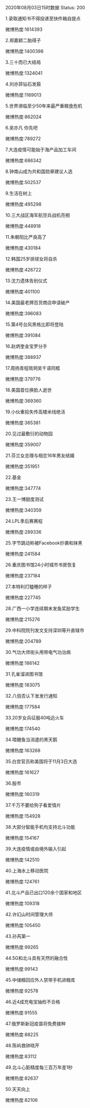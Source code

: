 2020年08月03日15时数据
Status: 200

1.录取通知书不得投递至快件箱自提点

微博热度:1614393

2.郑嘉颖二胎得子

微博热度:1400398

3.三十而已大结局

微博热度:1324041

4.刘亦菲钻石发箍

微博热度:1169013

5.世界濒临至少50年来最严重粮食危机

微博热度:862024

6.吴亦凡 你先吧

微博热度:789272

7.大连疫情可能始于海产品加工车间

微博热度:686342

8.钟南山成为共和国勋章建议人选

微博热度:502537

9.生活在树上

微博热度:495298

10.三大战区海军航空兵战机亮相

微博热度:448918

11.朱朝阳比严良高了

微博热度:430184

12.韩国25岁排球女将自杀

微博热度:426722

13.沈力遗体告别仪式

微博热度:401100

14.美国最老牌百货商店申请破产

微博热度:396083

15.第4号台风黑格比即将登陆

微博热度:391084

16.赵炳奎金宝罗分手

微博热度:388937

17.周扬青程晓玥吴千语同框

微博热度:379776

18.美国首位换脸人逝世

微博热度:369360

19.小伙重拾失传高楼米线绝活

微博热度:365381

20.见过最敷衍的动物园

微博热度:359007

21.芬兰女总理与相恋16年男友结婚

微博热度:351951

22.基金

微博热度:347774

23.王一博甜度测试

微博热度:340359

24.LPL季后赛赛程

微博热度:289336

25.字节跳动称被Facebook抄袭和抹黑

微博热度:241584

26.重庆图书馆24小时城市书房恢复

微博热度:237184

27.本特利打瞌睡的样子

微博热度:227745

28.广西一小学连续期末发鱼奖励学生

微博热度:215276

29.中科院院刊发文支持深圳等升直辖市

微博热度:204789

30.气功大师街头用带电气功治病

微博热度:186142

31.孔雀溜进图书馆

微博热度:183075

32.八佰否认下发发行通知

微博热度:177584

33.20岁女兵征服40吨远火车

微博热度:174540

34.喂鲤鱼当消遣的黑天鹅

微博热度:163268

35.白宫官员称美国将于11月3日大选

微博热度:161627

36.股市

微博热度:160319

37.千万不要给狗子看爱情片

微博热度:154928

38.大部分智能手机均支持北斗功能

微博热度:154167

39.大连疫情或由境外输入引起

微博热度:142510

40.上海水上移动医院

微博热度:124761

41.北斗产品已出口120余个国家和地区

微博热度:109318

42.许幻山时间管理大师

微博热度:105450

43.孙芮第一

微博热度:99265

44.5G和北斗具有天然的融合性

微博热度:99143

45.中储粮回应外人禁带手机进粮库

微博热度:92578

46.近4成充电宝抽检不合格

微博热度:91555

47.俄罗斯新冠疫苗将免费接种

微博热度:88225

48.陈屿救钟晓芹

微博热度:83112

49.北斗心脏精度每三百万年差1秒

微博热度:82637

50.天天向上

微博热度:82106

